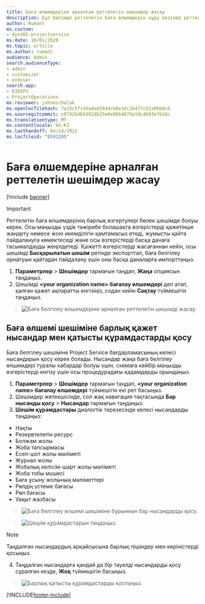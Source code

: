 ```yaml
---
title: Баға өлшемдеріне арналған реттелетін шешімдер жасау
description: Бұл бөлімде реттелетін баға өлшемдерін құру кезінде реттелетін шешімді құру жолы туралы түсіндіріледі.
author: Rumant
ms.custom:
- dyn365-projectservice
ms.date: 10/01/2020
ms.topic: article
ms.author: rumant
audience: Admin
search.audienceType:
- admin
- customizer
- enduser
search.app:
- D365PS
- ProjectOperations
ms.reviewer: johnmichalak
ms.openlocfilehash: 7a15c5fc45ada4394dcb8e3dc2b477cb2a0bb8c6
ms.sourcegitcommit: c0792bd65d92db25e0e8864879a19c4b93efb10c
ms.translationtype: MT
ms.contentlocale: kk-KZ
ms.lasthandoff: 04/14/2022
ms.locfileid: "8592285"
---
```

# <a name="create-custom-solutions-for-pricing-dimensions"></a>Баға өлшемдеріне арналған реттелетін шешімдер жасау

[!include [banner](../includes/psa-now-project-operations.md)]

> [!IMPORTANT]
> Реттелетін баға өлшемдерінің барлық өзгертулері бөлек шешімде болуы керек. Осы маңызды үздік тәжірибе болашақта өзгерістерді қажетінше жаңарту немесе жою икемділігін қамтамасыз етеді, жұмысты қайта пайдалануға көмектеседі және осы өзгерістерді басқа данаға тасымалдауды жеңілдетеді. Қажетті өзгерістерді жасағаннан кейін, осы шешімді **Басқарылатын шешім** ретінде экспорттап, баға белгілеу орнатуын қайтадан пайдалану үшін оны басқа даналарға импорттаңыз.

1. **Параметрлер** > **Шешімдер** тармағын таңдап, **Жаңа** опциясын таңдаңыз. 
2. Шешімді **\<your organization name> бағалау өлшемдері** деп атап, қалған қажет ақпаратты енгізіңіз, содан кейін **Сақтау** түймешігін таңдаңыз.

> ![Баға белгілеу өлшемдеріне арналған реттелетін шешімді жасау.](media/Creation-of-custom-pricing-dimension-solution.PNG)
  
## <a name="add-all-required-entities-and-related-components-to-the-pricing-dimension-solution"></a>Баға өлшемі шешіміне барлық қажет нысандар мен қатысты құрамдастарды қосу
Баға белгілеу шешіміне Project Service бағдарламасының келесі нысандарын қосу керек болады. Нысандар жаңа баға белгілеу өлшемдері туралы хабардар болуы үшін, схемаға кейбір маңызды өзгерістерді енгізу үшін осы процедурадағы қадамдарды орындаңыз.

1. **Параметрлер** > **Шешімдер** тармағын таңдап, **\<your organization name> бағалау өлшемдері** түймешігін екі рет басыңыз. 
2. Шешімдер жетекшісінде, сол жақ навигация тақтасында **Бар нысанды қосу** > **Нысандар** тармағын таңдаңыз.
3. **Шешім құрамдастары** диалогтік терезесінде келесі нысандарды таңдаңыз:

- Нақты
- Резервтелетін ресурс
- Болжам жолы
- Жоба тапсырмасы
- Есеп-шот жолы мәліметі
- Журнал жолы
- Жобалық келісім-шарт жолы мәліметі
- Жоба тобы мүшесі
- Баға ұсыну жолының мәліметтері
- Рөлдің үстеме бағасы
- Рөл бағасы 
- Уақыт жазбасы 

> ![Баға белгілеу өлшемі шешіміне бұрыннан бар нысандарды қосу.](media/Existing-entities-to-PD-solution.png)

> ![Шешім құрамдастарын таңдаңыз.](media/Dimension-Components.png)

> [!NOTE]
> Таңдалған нысандардың әрқайсысына барлық пішіндер мен көріністерді қосыңыз.

4. Таңдалған нысандарға қандай да бір тәуелді нысандарды қосу сұралған кезде, **Жоқ** түймешігін басыңыз.

> ![Барлық қатысты құрамдастарды қоспаңыз.](media/Do-not-include-required.png)




[!INCLUDE[footer-include](../includes/footer-banner.md)]
